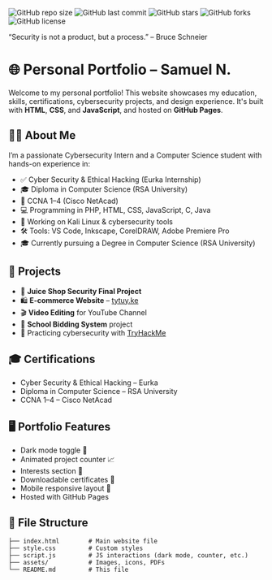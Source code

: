 ![GitHub repo size](https://img.shields.io/github/repo-size/LuizSamuel/OHANUNIVERSITY?color=blue&style=flat-square)
![GitHub last commit](https://img.shields.io/github/last-commit/LuizSamuel/OHANUNIVERSITY?color=green&style=flat-square)
![GitHub stars](https://img.shields.io/github/stars/LuizSamuel/OHANUNIVERSITY?style=flat-square)
![GitHub forks](https://img.shields.io/github/forks/LuizSamuel/OHANUNIVERSITY?style=flat-square)
![GitHub license](https://img.shields.io/github/license/LuizSamuel/OHANUNIVERSITY?style=flat-square)

“Security is not a product, but a process.” – Bruce Schneier
# 🌐 Personal Portfolio – Samuel N.

Welcome to my personal portfolio! This website showcases my education, skills, certifications, cybersecurity projects, and design experience. It's built with **HTML**, **CSS**, and **JavaScript**, and hosted on **GitHub Pages**.

## 🧑‍💻 About Me

I’m a passionate Cybersecurity Intern and a Computer Science student with hands-on experience in:

- ✅ Cyber Security & Ethical Hacking (Eurka Internship)
- 🎓 Diploma in Computer Science (RSA University)
- 📘 CCNA 1–4 (Cisco NetAcad)
- 💻 Programming in PHP, HTML, CSS, JavaScript, C, Java
- 🐧 Working on Kali Linux & cybersecurity tools
- 🛠️ Tools: VS Code, Inkscape, CorelDRAW, Adobe Premiere Pro
- 🎓 Currently pursuing a Degree in Computer Science (RSA University)

## 🚀 Projects

- 🛒 **Juice Shop Security Final Project**
- 🛍️ **E-commerce Website** – [tytuy.ke](http://www.tytuy.ke)
- 🎬 **Video Editing** for YouTube Channel
- 📡 **School Bidding System** project
- 🔐 Practicing cybersecurity with [TryHackMe](https://tryhackme.com)

## 🎓 Certifications

- Cyber Security & Ethical Hacking – Eurka
- Diploma in Computer Science – RSA University
- CCNA 1–4 – Cisco NetAcad

## 🖥️ Portfolio Features

- Dark mode toggle 🌙
- Animated project counter 📈
- Interests section 🧠
- Downloadable certificates 📄
- Mobile responsive layout 📱
- Hosted with GitHub Pages

## 📂 File Structure

```plaintext
├── index.html        # Main website file
├── style.css         # Custom styles
├── script.js         # JS interactions (dark mode, counter, etc.)
├── assets/           # Images, icons, PDFs
└── README.md         # This file
